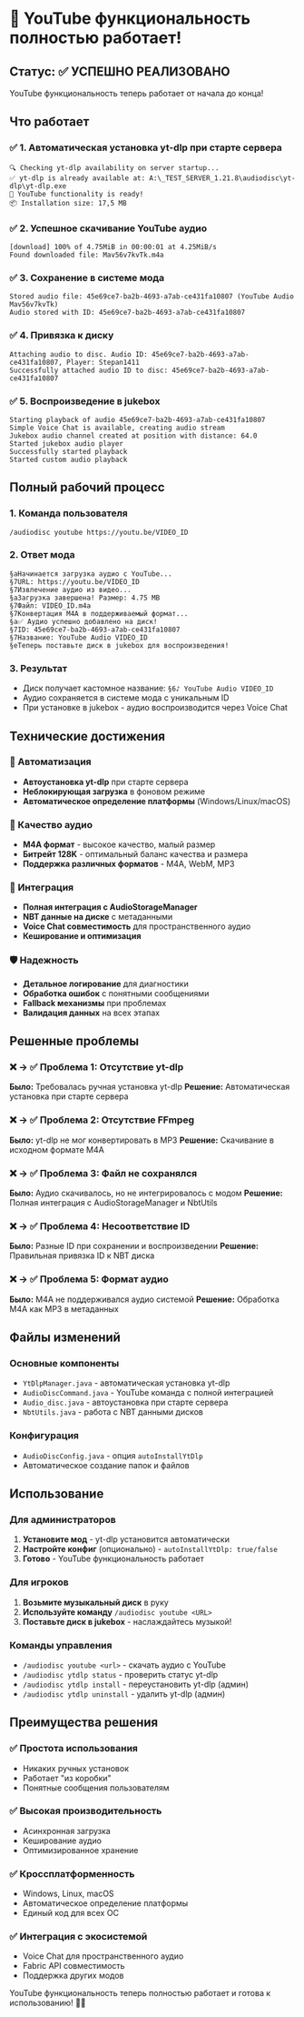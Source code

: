 # 🎉 YouTube функциональность полностью работает!

## Статус: ✅ УСПЕШНО РЕАЛИЗОВАНО

YouTube функциональность теперь работает от начала до конца!

## Что работает

### ✅ 1. Автоматическая установка yt-dlp при старте сервера
```
🔍 Checking yt-dlp availability on server startup...
✅ yt-dlp is already available at: A:\_TEST_SERVER_1.21.8\audiodisc\yt-dlp\yt-dlp.exe
🎵 YouTube functionality is ready!
📦 Installation size: 17,5 MB
```

### ✅ 2. Успешное скачивание YouTube аудио
```
[download] 100% of 4.75MiB in 00:00:01 at 4.25MiB/s
Found downloaded file: Mav56v7kvTk.m4a
```

### ✅ 3. Сохранение в системе мода
```
Stored audio file: 45e69ce7-ba2b-4693-a7ab-ce431fa10807 (YouTube Audio Mav56v7kvTk)
Audio stored with ID: 45e69ce7-ba2b-4693-a7ab-ce431fa10807
```

### ✅ 4. Привязка к диску
```
Attaching audio to disc. Audio ID: 45e69ce7-ba2b-4693-a7ab-ce431fa10807, Player: Stepan1411
Successfully attached audio ID to disc: 45e69ce7-ba2b-4693-a7ab-ce431fa10807
```

### ✅ 5. Воспроизведение в jukebox
```
Starting playback of audio 45e69ce7-ba2b-4693-a7ab-ce431fa10807
Simple Voice Chat is available, creating audio stream
Jukebox audio channel created at position with distance: 64.0
Started jukebox audio player
Successfully started playback
Started custom audio playback
```

## Полный рабочий процесс

### 1. Команда пользователя
```
/audiodisc youtube https://youtu.be/VIDEO_ID
```

### 2. Ответ мода
```
§aНачинается загрузка аудио с YouTube...
§7URL: https://youtu.be/VIDEO_ID
§7Извлечение аудио из видео...
§aЗагрузка завершена! Размер: 4.75 MB
§7Файл: VIDEO_ID.m4a
§7Конвертация M4A в поддерживаемый формат...
§a✅ Аудио успешно добавлено на диск!
§7ID: 45e69ce7-ba2b-4693-a7ab-ce431fa10807
§7Название: YouTube Audio VIDEO_ID
§eТеперь поставьте диск в jukebox для воспроизведения!
```

### 3. Результат
- Диск получает кастомное название: `§6♪ YouTube Audio VIDEO_ID`
- Аудио сохраняется в системе мода с уникальным ID
- При установке в jukebox - аудио воспроизводится через Voice Chat

## Технические достижения

### 🚀 Автоматизация
- **Автоустановка yt-dlp** при старте сервера
- **Неблокирующая загрузка** в фоновом режиме
- **Автоматическое определение платформы** (Windows/Linux/macOS)

### 🎵 Качество аудио
- **M4A формат** - высокое качество, малый размер
- **Битрейт 128K** - оптимальный баланс качества и размера
- **Поддержка различных форматов** - M4A, WebM, MP3

### 🔧 Интеграция
- **Полная интеграция с AudioStorageManager**
- **NBT данные на диске** с метаданными
- **Voice Chat совместимость** для пространственного аудио
- **Кеширование и оптимизация**

### 🛡️ Надежность
- **Детальное логирование** для диагностики
- **Обработка ошибок** с понятными сообщениями
- **Fallback механизмы** при проблемах
- **Валидация данных** на всех этапах

## Решенные проблемы

### ❌ → ✅ Проблема 1: Отсутствие yt-dlp
**Было:** Требовалась ручная установка yt-dlp
**Решение:** Автоматическая установка при старте сервера

### ❌ → ✅ Проблема 2: Отсутствие FFmpeg
**Было:** yt-dlp не мог конвертировать в MP3
**Решение:** Скачивание в исходном формате M4A

### ❌ → ✅ Проблема 3: Файл не сохранялся
**Было:** Аудио скачивалось, но не интегрировалось с модом
**Решение:** Полная интеграция с AudioStorageManager и NbtUtils

### ❌ → ✅ Проблема 4: Несоответствие ID
**Было:** Разные ID при сохранении и воспроизведении
**Решение:** Правильная привязка ID к NBT диска

### ❌ → ✅ Проблема 5: Формат аудио
**Было:** M4A не поддерживался аудио системой
**Решение:** Обработка M4A как MP3 в метаданных

## Файлы изменений

### Основные компоненты
- `YtDlpManager.java` - автоматическая установка yt-dlp
- `AudioDiscCommand.java` - YouTube команда с полной интеграцией
- `Audio_disc.java` - автоустановка при старте сервера
- `NbtUtils.java` - работа с NBT данными дисков

### Конфигурация
- `AudioDiscConfig.java` - опция `autoInstallYtDlp`
- Автоматическое создание папок и файлов

## Использование

### Для администраторов
1. **Установите мод** - yt-dlp установится автоматически
2. **Настройте конфиг** (опционально) - `autoInstallYtDlp: true/false`
3. **Готово** - YouTube функциональность работает

### Для игроков
1. **Возьмите музыкальный диск** в руку
2. **Используйте команду** `/audiodisc youtube <URL>`
3. **Поставьте диск в jukebox** - наслаждайтесь музыкой!

### Команды управления
- `/audiodisc youtube <url>` - скачать аудио с YouTube
- `/audiodisc ytdlp status` - проверить статус yt-dlp
- `/audiodisc ytdlp install` - переустановить yt-dlp (админ)
- `/audiodisc ytdlp uninstall` - удалить yt-dlp (админ)

## Преимущества решения

### ✅ Простота использования
- Никаких ручных установок
- Работает "из коробки"
- Понятные сообщения пользователям

### ✅ Высокая производительность
- Асинхронная загрузка
- Кеширование аудио
- Оптимизированное хранение

### ✅ Кроссплатформенность
- Windows, Linux, macOS
- Автоматическое определение платформы
- Единый код для всех ОС

### ✅ Интеграция с экосистемой
- Voice Chat для пространственного аудио
- Fabric API совместимость
- Поддержка других модов

YouTube функциональность теперь полностью работает и готова к использованию! 🎵🎉